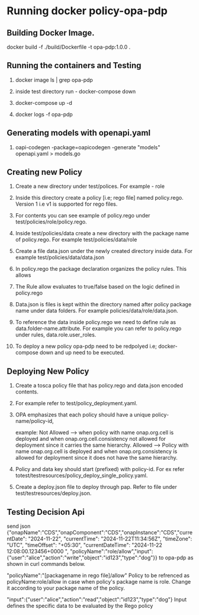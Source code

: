 # Running docker  policy-opa-pdp

## Building Docker Image.
docker build -f  ./build/Dockerfile  -t opa-pdp:1.0.0 .

## Running the containers and Testing

1. docker image ls | grep opa-pdp

2. inside test directory run - docker-compose down
   
3.  docker-compose up -d

4.  docker logs -f opa-pdp

## Generating models with openapi.yaml
   
1. oapi-codegen -package=oapicodegen  -generate "models" openapi.yaml > models.go

## Creating new Policy

1. Create a new directory under test/polices. For example - role

2. Inside this directory create a policy [i.e; rego file] named policy.rego. Version 1 i.e v1 is supported  for rego files.

3. For contents you can see example of  policy.rego under test/policies/role/policy.rego. 

3. Inside test/policies/data create a new directory with the package name of policy.rego. For example test/policies/data/role

4. Create a file data.json under the newly created directory inside data. For example test/policies/data/data.json

5. In policy.rego the package declaration organizes the policy rules. This allows 

6. The Rule allow evaluates to true/false based on the logic defined in policy.rego

7. Data.json is files is kept within the directory named after policy package name under data folders. For example policies/data/role/data.json.

8. To reference the data inside policy.rego we need to define rule as data.folder-name.attribute. For example you can refer to policy.rego under rules, data.role.user_roles.

9. To deploy a new policy opa-pdp need to be redpolyed i.e; docker-compose down and up need to be executed.

## Deploying New Policy 

1. Create a tosca policy file that has policy.rego and data.json encoded contents.

2. For example refer to test/policy_deployment.yaml.

3. OPA emphasizes that each policy should have a unique policy-name/policy-id, 

   example:
   Not Allowed --> when policy with name onap.org.cell is deployed and when onap.org.cell.consistency  not allowed for deployment since it carries the same hierarchy.
   Allowed --> Policy with name onap.org.cell is deployed and when onap.org.consistency is allowed for deployment since it does not have the same hierarchy.


4. Policy and data key should start (prefixed) with policy-id. For ex refer totest/testresources/policy_deploy_single_policy.yaml.

5. Create a deploy.json file to deploy through pap. Refer to file under test/testresources/deploy.json.


## Testing Decision Api

send json 
{"onapName":"CDS","onapComponent":"CDS","onapInstance":"CDS","currentDate": "2024-11-22", "currentTime": "2024-11-22T11:34:56Z", "timeZone": "UTC",  "timeOffset": "+05:30", "currentDateTime": "2024-11-22 12:08:00.123456+0000 ", "policyName":"role/allow","input":{"user":"alice","action":"write","object":"id123","type":"dog"}} 
to opa-pdp as shown in curl commands below.

"policyName":"[packagename in rego file]/allow"
  Policy to be refrenced as policyName:role/allow in case when policy's package name is role. Change it according to  your package name of the policy.

"input":{"user":"alice","action":"read","object":"id123","type":"dog"}
  Input defines the specific data to be evaluated by the Rego policy

